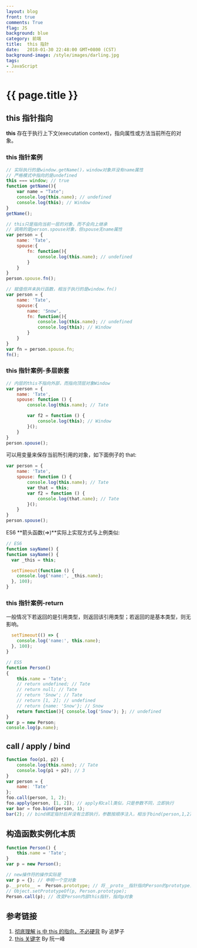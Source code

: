 ```yaml
---
layout: blog
front: true
comments: True
flag: JS
background: blue
category: 前端
title:  this 指针
date:   2018-01-30 22:48:00 GMT+0800 (CST)
background-image: /style/images/darling.jpg
tags:
- JavaScript
---
```

# {{ page.title }}

## this 指针指向

**this** 存在于执行上下文(executation context)，指向属性或方法当前所在的对象。

### this 指针案例

```js
// 实际执行的是window.getName()，window对象并没有name属性
// 严格模式中指向的是undefined
this === window; // true
function getName(){
    var name = "Tate";
    console.log(this.name); // undefined
    console.log(this); // Window
}
getName();
```

```js
// this只是指向当前一层的对象，而不会向上继承
// 调用的是person.spouse对象，但spouse无name属性
var person = {
    name: 'Tate',
    spouse:{
        fn: function(){
            console.log(this.name); // undefined
        }
    }
}
person.spouse.fn();
```

```js
// 赋值但并未执行函数，相当于执行的是window.fn()
var person = {
    name: 'Tate',
    spouse:{
        name: 'Snow',
        fn: function(){
            console.log(this.name); // undefined
            console.log(this); // Window
        }
    }
}
var fn = person.spouse.fn;
fn();
```

### this 指针案例-多层嵌套

```js
// 内层的this不指向外部，而指向顶层对象Window
var person = {
    name: 'Tate',
    spouse: function () {
        console.log(this.name); // Tate

        var f2 = function () {
            console.log(this); // Window
        }();
    }
}
person.spouse();
```

可以用变量来保存当前所引用的对象，如下面例子的 that:

```js
var person = {
    name: 'Tate',
    spouse: function () {
        console.log(this.name); // Tate
        var that = this;
        var f2 = function () {
            console.log(that.name); // Tate
        }();
    }
}
person.spouse();
```

ES6 **箭头函数(=>)**实际上实现方式与上例类似:

```js
// ES6
function sayName() {
function sayName() {
  var _this = this;

  setTimeout(function () {
    console.log('name:', _this.name);
  }, 100);
}
```

### this 指针案例-return

一般情况下若返回的是引用类型，则返回该引用类型；若返回的是基本类型，则无影响。

```js
  setTimeout(() => {
    console.log('name:', this.name);
  }, 100);
}

// ES5
function Person()
{
    this.name = 'Tate';
    // return undefined; // Tate
    // return null; // Tate
    // return 'Snow'; // Tate
    // return [1, 2]; // undefined
    // return {name: 'Snow'}; // Snow
    return function(){ console.log('Snow'); }; // undefined
}
var p = new Person;
console.log(p.name);
```

## call / apply / bind

```js
function foo(p1, p2) {
    console.log(this.name); // Tate
    console.log(p1 + p2); // 3
}
var person = {
    name: 'Tate'
};
foo.call(person, 1, 2);
foo.apply(person, [1, 2]); // apply和call类似，只是参数不同，立即执行
var bar = foo.bind(person, 1);
bar(2); // bind绑定指针后并没有立即执行，参数按顺序注入，相当于bind(person,1,2)
```

## 构造函数实例化本质

```js
function Person() {
    this.name = 'Tate';
}
var p = new Person();

// new操作符的操作实际是
var p = {}; // 申明一个空对象
p.__proto__ =  Person.prototype; // 将__proto__指针指向Person的prototype，即其原型对象
// Object.setPrototypeOf(p, Person.prototype);
Person.call(p); // 改变Person内部this指针，指向p对象
```

## 参考链接

1. [彻底理解 js 中 this 的指向，不必硬背](https://www.cnblogs.com/pssp/p/5216085.html) By 追梦子
1. [this 关键字](http://javascript.ruanyifeng.com/oop/this.html#toc5) By 阮一峰